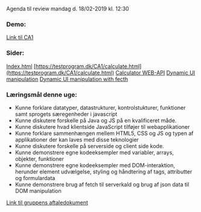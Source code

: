 Agenda til review mandag d. 18/02-2019 kl. 12:30

### Demo: ###

[Link til CA1](https://testprogram.dk/CA1/) 

### Sider: ###

[Index.html](https://testprogram.dk/CA1/) 
[https://testprogram.dk/CA1/calculate.html](https://testprogram.dk/CA1/calculate.html) 
[Calculator WEB-API](https://testprogram.dk/CA1/) 
[Dynamic UI manipulation](https://testprogram.dk/CA1/DynamicUIMan.html) 
[Dynamic UI manipulation with fecth](https://testprogram.dk/CA1/DynamicUIManWithFetch.html) 

### Læringsmål denne uge: ###

- Kunne forklare datatyper, datastrukturer, kontrolstukturer, funktioner samt sprogets særegenheder i javascript
- Kunne diskutere forskelle på Java og JS på en kvalificeret måde.
- Kunne diskutere hvad klientside JavaScript tilføjer til webapplikationer
- Kunne forklare sammenhængen mellem HTML5, CSS og JS og typen af applikationer der kan laves med disse teknologier
- Kunne diskutere forskelle på serverside og client side kode.
- Kunne demonstrere egne kodeeksempler med variabler, arrays, objekter, funktioner
- Kunne demonstrere egne kodeeksempler med DOM-interaktion, herunder element udvælgelse, styling og håndtering af tags, attributter og formulardata
- Kunne demonstrere brug af fetch til serverkald og brug af json data til DOM manipulation

[Link til gruppens aftaledokument](https://docs.google.com/document/d/1uSLKk3kQAV3UQ0Y1XKtVFQ_YJ_gXrON00-IDqS8o5s4/edit?usp=sharing) 
